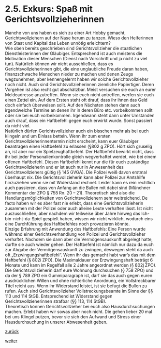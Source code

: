 # 2.5. Exkurs: Spaß mit Gerichtsvollzieherinnen



[//]: # (2.5.-Exkurs-Spaß-mit-Gerichtsvollzieherinnen)
[//]: # (files/2019/05/2.5.-Exkurs-Spaß-mit-Gerichtsvollzieherinnen.png)
  
Manche von uns haben es sich zu einer Art Hobby gemacht, Gerichtsvollziehern auf der Nase herum zu tanzen. Wieso den Helferinnen von Staat und Kapital das Leben unnötig erleichtern?  
Wie oben bereits geschrieben sind Gerichtsvollzieher die staatlichen Dienstleisterinnen der Gläubiger. Entsprechend ist auch meistens die Motivation dieser Menschen (Dienst nach Vorschrift und ja nicht zu viel tun). Natürlich können wir nicht ausschließen, dass es Gerichtsvollzieherinnen gibt, die eine unglaubliche Freude daran haben, finanzschwache Menschen nieder zu machen und denen Zeugs wegzunehmen, aber kennengelernt haben wir solche Gerichtsvollzieher noch nicht. Auch sind Gerichtsvollzieherinnen ziemliche Papiertiger. Deren Vorgehen ist also recht gut abschätzbar. Meist versuchen sie euch an eurer Meldeadresse anzutreffen. Wenn sie euch nicht antreffen, werfen sie euch einen Zettel ein. Auf dem Ersten steht oft drauf, dass ihr ihnen das Geld doch einfach überweisen sollt. Auf den Nächsten stehen dann auch irgendwelche Termine an denen ihr in deren Büro etc. vorbeikommen sollt oder sie bei euch vorbeikommen. Irgendwann steht dann unter Umständen auch drauf, dass ein Haftbefehl gegen euch erwirkt wurde. Sonst passiert da nicht viel.  
Natürlich dürfen Gerichtsvollzieher auch ein bisschen mehr als bei euch klingeln und um Einlass betteln. Wenn ihr zum ersten Gerichtsvollzieherinnentermin nicht erscheint, kann euer Gläubiger beantragen einen Haftbefehl zu erlassen (§802 g ZPO). Hört sich gruselig an, ist aber nur ein Spielzeughaftbefehl. Der Haftbefehl bewirkt nicht, dass ihr bei jeder Personalienkontrolle gleich wegverhaftet werdet, wie bei einem offenen Haftbefehl. Diesen Haftbefehl kennt nur die für euch zuständige Gerichtsvollzieherin und er ist auch nur in Anwesenheit des Gerichtsvollziehers gültig (§ 145 GVGA). Die Polizei weiß davon erstmal überhaupt nix. Die Gerichtsvollzieherin kann aber Polizei zur Amtshilfe hinzuziehen wenn sie mit Widerstand rechnet. Leider kann es rein rechtlich auch passieren, dass von Anfang an die Bullen mit dabei sind (Münchner Kommentar der ZPO § 758 Rn. 20 – 21). Theoretisch sind also die Handlungsmöglichkeiten von Gerichtsvollziehern sehr weitreichend. De facto haben wir es aber fast nie erlebt, dass eine Gerichtsvollzieherin zusammen mit der Polizei oder auch alleine Leute verhaften lässt. Ist nicht auszuschließen, aber nachdem wir teilweise über Jahre hinweg das Ich-bin-nicht-da-Spiel gespielt haben, wissen wir nicht wirklich, wodurch eins eine Durchführung des Haftbefehles noch provozieren könnte.  
Einzige Erfahrung mit Anwendung des Haftbefehls: Eine Person wurde während einer Gerichtsverhandlung von Polizei und Gerichtsvollzieher verhaftet. Nachdem sie dann aber die Vermögensauskunft abgelegt hatte, durfte sie auch wieder gehen. Der Haftbefehl ist nämlich nur dazu da euch zur Abgabe der Vermögensauskunft zu zwingen, deswegen steht da auch oft „Erzwingungshaftbefehl“. Wenn ihr das gemacht habt war‘s das mit dem Haftbefehl (§ 802i ZPO). Die Maximaldauer der Erzwingungshaft beträgt 6 Monate und kann im Regelfall alle 2 Jahre angeordnet werden (§ 802j ZPO).  
Die Gerichtsvollzieherin darf eure Wohnung durchsuchen (§ 758 ZPO) und da der § 789 ZPO ein Gummiparagraph ist, darf sie das auch gegen euren ausdrücklichen Willen und ohne richterliche Anordnung, ein Vollstreckbarer Titel reicht aus. Wenn ihr Widerstand leistet, ist sie befugt die Bullen zu rufen. Auch sind Gerichtsvollzieher Vollstreckungsbeamte im Sinne der §§ 113 und 114 StGB. Entsprechend ist Widerstand gegen Gerichtsvollzieherinnen strafbar (§§ 113, 114 StGB).  
Theoretisch können Gerichtsvollzieher bei euch also Hausdurchsuchungen machen. Erlebt haben wir sowas aber noch nicht. Die gehen lieber 20 mal bei uns Klingel putzen, bevor sie sich den Aufwand und Stress einer Hausdurchsuchung in unserer Abwesenheit geben.

[zurück](2-4-5-ein-leben-im-bankrott-2.md)

[weiter](2-6-erben-2.md)

